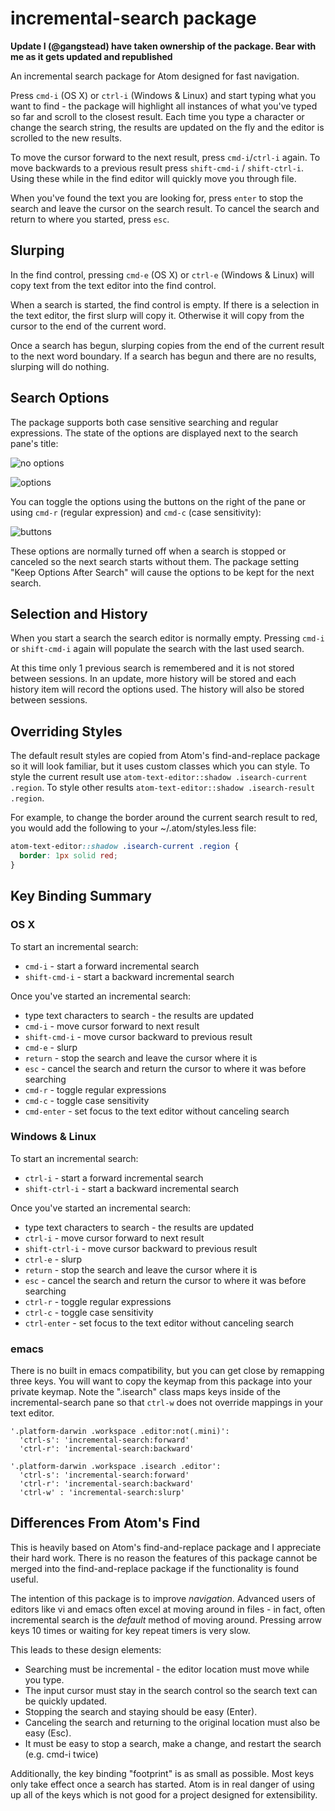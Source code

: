 # incremental-search package

**Update I (@gangstead) have taken ownership of the package.  Bear with me as it gets updated and republished**

An incremental search package for Atom designed for fast navigation.

Press `cmd-i` (OS X) or `ctrl-i` (Windows & Linux) and start typing what you want to find - the
package will highlight all instances of what you've typed so far and scroll to the closest
result.  Each time you type a character or change the search string, the results are updated
on the fly and the editor is scrolled to the new results.

To move the cursor forward to the next result, press `cmd-i`/`ctrl-i` again.  To move backwards
to a previous result press `shift-cmd-i` / `shift-ctrl-i`.  Using these while in the find
editor will quickly move you through file.

When you've found the text you are looking for, press `enter` to stop the search and leave the
cursor on the search result.  To cancel the search and return to where you started, press `esc`.

## Slurping

In the find control, pressing `cmd-e` (OS X) or `ctrl-e` (Windows & Linux) will copy text from
the text editor into the find control.

When a search is started, the find control is empty.  If there is a selection in the text
editor, the first slurp will copy it.  Otherwise it will copy from the cursor to the end of the
current word.

Once a search has begun, slurping copies from the end of the current result to the next word
boundary.  If a search has begun and there are no results, slurping will do nothing.

## Search Options

The package supports both case sensitive searching and regular expressions.  The state of the
options are displayed next to the search pane's title:

![no options](http://mkleehammer.github.com/atom-incremental-search/images/label-no-options.png)

![options](http://mkleehammer.github.com/atom-incremental-search/images/label-options.png)

You can toggle the options using the buttons on the right of the pane or using `cmd-r` (regular
expression) and `cmd-c` (case sensitivity):

![buttons](http://mkleehammer.github.com/atom-incremental-search/images/buttons.png)

These options are normally turned off when a search is stopped or canceled so the next search
starts without them.  The package setting "Keep Options After Search" will cause the options to
be kept for the next search.

## Selection and History

When you start a search the search editor is normally empty.  Pressing `cmd-i` or `shift-cmd-i`
again will populate the search with the last used search.

At this time only 1 previous search is remembered and it is not stored between sessions.
In an update, more history will be stored and each history item will record the options used.
The history will also be stored between sessions.

## Overriding Styles

The default result styles are copied from Atom's find-and-replace package so it will look
familiar, but it uses custom classes which you can style.  To style the current result use
`atom-text-editor::shadow .isearch-current .region`.  To style other results
`atom-text-editor::shadow .isearch-result .region`.

For example, to change the border around the current search result to red, you would add
the following to your ~/.atom/styles.less file:

```css
atom-text-editor::shadow .isearch-current .region {
  border: 1px solid red;
}
```

## Key Binding Summary

### OS X

To start an incremental search:

* `cmd-i` - start a forward incremental search
* `shift-cmd-i` - start a backward incremental search

Once you've started an incremental search:

* type text characters to search - the results are updated
* `cmd-i` - move cursor forward to next result
* `shift-cmd-i` - move cursor backward to previous result
* `cmd-e` - slurp
* `return` - stop the search and leave the cursor where it is
* `esc` - cancel the search and return the cursor to where it was before searching
* `cmd-r` - toggle regular expressions
* `cmd-c` - toggle case sensitivity
* `cmd-enter` - set focus to the text editor without canceling search

### Windows & Linux

To start an incremental search:

* `ctrl-i` - start a forward incremental search
* `shift-ctrl-i` - start a backward incremental search

Once you've started an incremental search:

* type text characters to search - the results are updated
* `ctrl-i` - move cursor forward to next result
* `shift-ctrl-i` - move cursor backward to previous result
* `ctrl-e` - slurp
* `return` - stop the search and leave the cursor where it is
* `esc` - cancel the search and return the cursor to where it was before searching
* `ctrl-r` - toggle regular expressions
* `ctrl-c` - toggle case sensitivity
* `ctrl-enter` - set focus to the text editor without canceling search

### emacs

There is no built in emacs compatibility, but you can get close by remapping three keys. You
will want to copy the keymap from this package into your private keymap.  Note the ".isearch"
class maps keys inside of the incremental-search pane so that `ctrl-w` does not override
mappings in your text editor.

```
'.platform-darwin .workspace .editor:not(.mini)':
  'ctrl-s': 'incremental-search:forward'
  'ctrl-r': 'incremental-search:backward'

'.platform-darwin .workspace .isearch .editor':
  'ctrl-s': 'incremental-search:forward'
  'ctrl-r': 'incremental-search:backward'
  'ctrl-w' : 'incremental-search:slurp'
```

## Differences From Atom's Find

This is heavily based on Atom's find-and-replace package and I appreciate their hard work.
There is no reason the features of this package cannot be merged into the find-and-replace
package if the functionality is found useful.

The intention of this package is to improve *navigation*.  Advanced users of editors like vi
and emacs often excel at moving around in files - in fact, often incremental search is the
 *default* method of moving around.  Pressing arrow keys 10 times or waiting for key repeat
timers is very slow.

This leads to these design elements:

* Searching must be incremental - the editor location must move while you type.
* The input cursor must stay in the search control so the search text can be quickly updated.
* Stopping the search and staying should be easy (Enter).
* Canceling the search and returning to the original location must also be easy (Esc).
* It must be easy to stop a search, make a change, and restart the search (e.g. cmd-i twice)

Additionally, the key binding "footprint" is as small as possible.  Most keys only take effect
once a search has started.  Atom is in real danger of using up all of the keys which is not
good for a project designed for extensibility.

